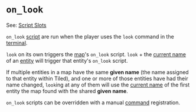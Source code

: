 # `on_look`

See: [Script Slots](scripts/script_slots)

`on_look` [script](scripts) are run when the player uses the `look` command in the [terminal](hardware/terminal).

`look` on its own triggers the [map](maps)'s `on_look` script. `look` + the [current name](scripts/printing_current_values) of an [entity](entities) will trigger that entity's `on_look` script.

If multiple entities in a map have the same **given name** (the name assigned to that entity within Tiled), and one or more of those entities have had their name changed, `look`ing at any of them will use the [current name](scripts/printing_current_values) of the first entity the map found with the shared **given name**.

`on_look` scripts can be overridden with a manual [command](hardware/commands) registration.

